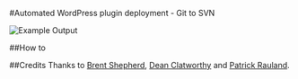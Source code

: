 #Automated WordPress plugin deployment - Git to SVN

![Example Output](https://raw.github.com/ocean90/svn2git-tools/master/automated-wordpress-plugin-deployment/screenshot.png)

##How to

##Credits
Thanks to [Brent Shepherd](http://thereforei.am/2011/04/21/git-to-svn-automated-wordpress-plugin-deployment/), [Dean Clatworthy](https://github.com/deanc/wordpress-plugin-git-svn) and [Patrick Rauland](http://speakinginbytes.com/2012/10/wordpress-plugin-deployment-script/).